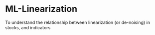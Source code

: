 # ML-Linearization
To understand the relationship between linearization (or de-noising) in stocks, and indicators
